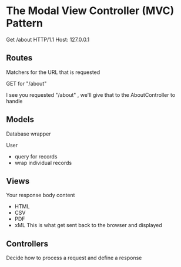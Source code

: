 # The Modal View Controller (MVC) Pattern

Get /about HTTP/1.1
Host: 127.0.0.1

## Routes
Matchers for the URL that is requested 

GET for "/about"

I see you requested "/about" , we'll give that to the AboutController to handle 

## Models 
Database wrapper

User
* query for records 
* wrap individual records


## Views
Your response body content
* HTML
* CSV
* PDF
* xML
This is what get sent back to the browser and displayed

## Controllers

Decide how to process a request and define a response   